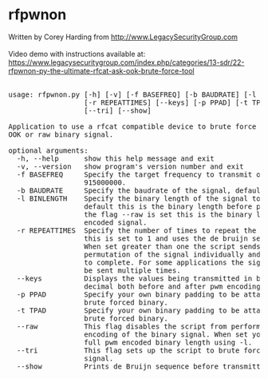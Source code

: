 # rfpwnon
Written by Corey Harding from http://www.LegacySecurityGroup.com<br><br>
Video demo with instructions available at: https://www.legacysecuritygroup.com/index.php/categories/13-sdr/22-rfpwnon-py-the-ultimate-rfcat-ask-ook-brute-force-tool<br>
<br>
<pre>
usage: rfpwnon.py [-h] [-v] [-f BASEFREQ] [-b BAUDRATE] [-l BINLENGTH]
                  [-r REPEATTIMES] [--keys] [-p PPAD] [-t TPAD] [--raw]
                  [--tri] [--show]

Application to use a rfcat compatible device to brute force a particular AM
OOK or raw binary signal.

optional arguments:
  -h, --help      show this help message and exit
  -v, --version   show program's version number and exit
  -f BASEFREQ     Specify the target frequency to transmit on, default is
                  915000000.
  -b BAUDRATE     Specify the baudrate of the signal, default is 2000.
  -l BINLENGTH    Specify the binary length of the signal to brute force. By
                  default this is the binary length before pwm encoding. When
                  the flag --raw is set this is the binary length of the pwm
                  encoded signal.
  -r REPEATTIMES  Specify the number of times to repeat the signal. By default
                  this is set to 1 and uses the de bruijn sequence for speed.
                  When set greater than one the script sends each possible
                  permutation of the signal individually and takes much longer
                  to complete. For some applications the signal is required to
                  be sent multiple times.
  --keys          Displays the values being transmitted in binary, hex, and
                  decimal both before and after pwm encoding.
  -p PPAD         Specify your own binary padding to be attached before the
                  brute forced binary.
  -t TPAD         Specify your own binary padding to be attached after the
                  brute forced binary.
  --raw           This flag disables the script from performing the pwm
                  encoding of the binary signal. When set you must specify the
                  full pwm encoded binary length using -l.
  --tri           This flag sets up the script to brute force a trinary
                  signal.
  --show          Prints de Bruijn sequence before transmitting.
</pre>
